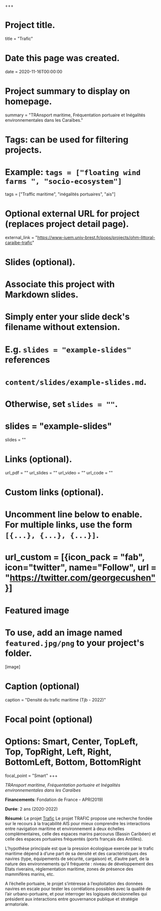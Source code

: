 +++
# Project title.
title = "Trafic"

# Date this page was created.
date = 2020-11-16T00:00:00

# Project summary to display on homepage.
summary = "TRAnsport maritime, Fréquentation portuaire et Inégalités environnementales dans les Caraïbes."

# Tags: can be used for filtering projects.
# Example: `tags = ["floating wind farms ", "socio-ecosystem"]`
tags = ["Traffic maritime", "inégalités portuaires", "ais"]

# Optional external URL for project (replaces project detail page).
external_link = "https://www-iuem.univ-brest.fr/pops/projects/ohm-littoral-caraibe-trafic"

# Slides (optional).
#   Associate this project with Markdown slides.
#   Simply enter your slide deck's filename without extension.
#   E.g. `slides = "example-slides"` references 
#   `content/slides/example-slides.md`.
#   Otherwise, set `slides = ""`.
# slides = "example-slides"
 slides = ""

# Links (optional).
url_pdf = ""
url_slides = ""
url_video = ""
url_code = ""

# Custom links (optional).
#   Uncomment line below to enable. For multiple links, use the form `[{...}, {...}, {...}]`.
# url_custom = [{icon_pack = "fab", icon="twitter", name="Follow", url = "https://twitter.com/georgecushen"}]

# Featured image
# To use, add an image named `featured.jpg/png` to your project's folder. 
[image]
  # Caption (optional)
  caption = "Densité du trafic maritime (Tjb - 2022)"
  
  # Focal point (optional)
  # Options: Smart, Center, TopLeft, Top, TopRight, Left, Right, BottomLeft, Bottom, BottomRight
  focal_point = "Smart"
+++



_TRAnsport maritime, Fréquentation portuaire et Inégalités environnementales dans les Caraïbes_


__Financements__: Fondation de France - APR(2019) 

__Durée__: 2 ans (2020-2022)

__Résumé__: 
Le projet [Trafic](https://www-iuem.univ-brest.fr/pops/projects/ohm-littoral-caraibe-trafic) Le projet TRAFIC propose une recherche fondée sur le recours à la traçabilité AIS pour mieux comprendre les interactions entre navigation maritime et environnement à deux échelles complémentaires, celle des espaces marins parcourus (Bassin Caribéen) et celle des espaces portuaires fréquentés (ports français des Antilles).

L’hypothèse principale est que la pression écologique exercée par le trafic maritime dépend à d’une part de sa densité et des caractéristiques des navires (type, équipements de sécurité, cargaison) et, d’autre part, de la nature des environnements qu’il fréquente : niveau de développement des Etats riverains, réglementation maritime, zones de présence des mammifères marins, etc.

A l’échelle portuaire, le projet s’intéresse à l’exploitation des données navires en escale pour tester les corrélations possibles avec la qualité de l’air urbano-portuaire, et pour interroger les logiques décisionnelles qui président aux interactions entre gouvernance publique et stratégie armatoriale.



